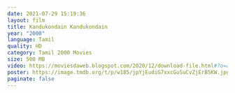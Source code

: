 ```yaml
---
date: 2021-07-29 15:19:36
layout: film
title: Kandukondain Kandukondain
year: "2000"
language: Tamil
quality: HD
category: Tamil 2000 Movies
size: 500 MB
video: https://moviesdaweb.blogspot.com/2020/12/download-file.html#?o=a4ddbe99c8b522c06053f4e2d8702a287d14a4195ccee209f3a7e0edf6cc61f7d3e35745fc46de1f78b1fbcccf6afe37d91b095312f395b4427006d6bcb3d794f23251ff05bde8799d48a42e75a37656fa5772b74fd956b504b228ffa4e08b6a1da84a2a5cf41654fbe8b38ad0ea1fdf7980282f52cc1c590167820ee0c51e6507cc192e7406487232b6057f24ac9a3ee93d5408d44bda8d3fd3f25a32da523c303438c563e083e622623dae7f0c330fd0d86d782417936a226f6b5a251878eb0ba3e29b9661e676
poster: https://image.tmdb.org/t/p/w185/jpYjEudiG7xxcGuSuCvZjErB5KW.jpg
paginate: false
---
```

